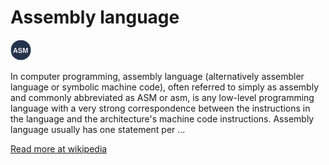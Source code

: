 # Assembly language

![Assembly language](./Assembly_language.png)

In computer programming, assembly language (alternatively assembler language or symbolic machine code), often referred to simply as assembly and commonly abbreviated as ASM or asm, is any low-level programming language with a very strong correspondence between the instructions in the language and the architecture's machine code instructions. Assembly language usually has one statement per ...

 [Read more at wikipedia](https://en.wikipedia.org/wiki/Assembly_language)